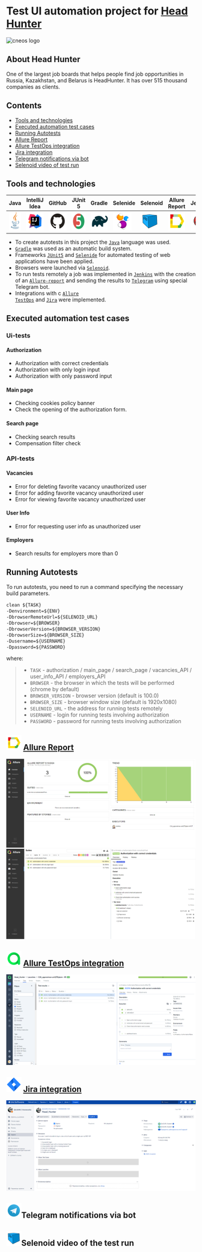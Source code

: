 # Test UI automation project for [Head Hunter](https://hh.ru/)
<img alt="cneos logo" src="https://upload.wikimedia.org/wikipedia/commons/thumb/7/79/HeadHunter_logo.png/240px-HeadHunter_logo.png" />

## About Head Hunter
One of the largest job boards that helps people find job opportunities in Russia, Kazakhstan, and Belarus is HeadHunter. It has over 515 thousand companies as clients.

## Contents
- <a href="#technologies">Tools and technologies</a>
- <a href="#testcases">Executed automation test cases</a>
- <a href="#running">Running Autotests</a>
- <a href="#report">Allure Report</a>
- <a href="#testops">Allure TestOps integration</a>
- <a href="#jira">Jira integration</a>
- <a href="#telegram">Telegram notifications via bot</a>
- <a href="#video">Selenoid video of test run</a>

<a id="technologies"></a>
## Tools and technologies
  Java                                                                                                    | IntelliJ  <br>  Idea                                                                                               | GitHub                                                                                                     | JUnit 5                                                                                                           | Gradle                                                                                                     | Selenide                                                                                                         | Selenoid                                                                                                                  | Allure <br> Report                                                                                                         |  Jenkins                                                                                                        |   Jira                                                                                                              | Telegram                                                                                                            |Allure <br> TestOps                                                                                                                |Rest <br> Assured                                                    
|:---------------------------------------------------------------------------------------------------------|--------------------------------------------------------------------------------------------------------------------|------------------------------------------------------------------------------------------------------------|-------------------------------------------------------------------------------------------------------------------|------------------------------------------------------------------------------------------------------------|------------------------------------------------------------------------------------------------------------------|---------------------------------------------------------------------------------------------------------------------------|----------------------------------------------------------------------------------------------------------------------------|-----------------------------------------------------------------------------------------------------------------|---------------------------------------------------------------------------------------------------------------------|---------------------------------------------------------------------------------------------------------------------|-----------------------------------------------------------------------------------------------------------------------------------|--------------------------------------------------------------------------------------------------------------------:|
| <a href="https://www.java.com/"><img src="images/logo/Java.svg" width="50" height="50"  alt="Java"/></a> | <a href="https://www.jetbrains.com/idea/"><img src="images/logo/Idea.svg" width="50" height="50"  alt="IDEA"/></a> | <a href="https://github.com/"><img src="images/logo/GitHub.svg" width="50" height="50"  alt="Github"/></a> | <a href="https://junit.org/junit5/"><img src="images/logo/Junit5.svg" width="50" height="50"  alt="JUnit 5"/></a> | <a href="https://gradle.org/"><img src="images/logo/Gradle.svg" width="50" height="50"  alt="Gradle"/></a> | <a href="https://selenide.org/"><img src="images/logo/Selenide.svg" width="50" height="50"  alt="Selenide"/></a> | <a href="https://aerokube.com/selenoid/"><img src="images/logo/Selenoid.svg" width="50" height="50"  alt="Selenoid"/></a> | <a href="https://github.com/allure-framework"><img src="images/logo/Allure.svg" width="50" height="50"  alt="Allure"/></a> |<a href="https://www.jenkins.io/"><img src="images/logo/Jenkins.svg" width="50" height="50"  alt="Jenkins"/></a> | <a href="https://www.atlassian.com/software/jira/"><img src="images/logo/Jira.svg" width="50" height="50" alt="Java" title="Java"/></a> | <a href="https://web.telegram.org/"><img src="images\logo\Telegram.svg" width="50" height="50" alt="Telegram"/></a> |<a href="https://qameta.io/"><img src="images\logo\Allure_TO.svg" width="50" height="50" alt="Allure_TO"/></a> |<a href="https://rest-assured.io/"><img src="images/logo/Ra.png" width="50" height="50"  alt="Rest-Assured"/></a>  
- To create autotests in this project the <code>[Java](https://www.java.com/)</code> language was used.
- <code>[Gradle](https://gradle.org/)</code> was used as an automatic build system.
- Frameworks <code>[JUnit5](https://junit.org/junit5/)</code> and <code>[Selenide](https://selenide.org/)</code> for automated testing of web applications have been applied.
- Browsers were launched via <code>[Selenoid](https://aerokube.com/selenoid/)</code>.
- To run tests remotely a job was implemented in <code>[Jenkins](https://jenkins.autotests.cloud/job/MaryPimenova-VacancyProjectUnit14/)</code> with the creation of an <code>[Allure-report](https://jenkins.autotests.cloud/job/MaryPimenova-VacancyProjectUnit14/7/allure/)</code> and sending the results to <code>[Telegram](https://web.telegram.org/)</code> using special Telegram bot.
- Integrations with с <code>[Allure TestOps](https://allure.autotests.cloud/project/2434/dashboards)</code> and <code>[Jira](https://jira.autotests.cloud/browse/HOMEWORK-720)</code> were implemented.

<a id="testcases"></a>
## Executed automation test cases
### Ui-tests
#### Authorization
- Authorization with correct credentials
- Authorization with only login input
- Authorization with only password input
#### Main page
- Checking cookies policy banner
- Check the opening of the authorization form.
#### Search page
- Checking search results
- Compensation filter check

### API-tests
#### Vacancies
- Error for deleting favorite vacancy unauthorized user
- Error for adding favorite vacancy unauthorized user
- Error for viewing favorite vacancy unauthorized user
#### User Info
- Error for requesting user info as unauthorized user
#### Employers
- Search results for employers more than 0

<a id="running"></a>
## Running Autotests
To run autotests, you need to run a command specifying the necessary build parameters.

```
clean ${TASK}
-Denvironment=${ENV}
-DbrowserRemoteUrl=${SELENOID_URL}
-Dbrowser=${BROWSER}
-DbrowserVersion=${BROWSER_VERSION}
-DbrowserSize=${BROWSER_SIZE}
-Dusername=${USERNAME}
-Dpassword=${PASSWORD}
```
where:
>- <code>TASK</code> - authorization / main_page / search_page / vacancies_API / user_info_API / employers_API
>- <code>BROWSER</code> - the browser in which the tests will be performed (chrome by default)
>- <code>BROWSER_VERSION</code> - browser version (default is 100.0)
>- <code>BROWSER_SIZE</code> - browser window size (default is 1920x1080)
>- <code>SELENOID_URL</code> - the address for running tests remotely
>- <code>USERNAME</code> - login for running tests involving authorization
>- <code>PASSWORD</code> - password for running tests involving authorization

<a id="report"></a>
## <img alt="Allure Reports" src="images/logo/Allure.svg" width="40" height="40"/> [Allure Report](https://jenkins.autotests.cloud/job/C24_approximax-unit27Diplom/allure/)
<img title="Allure Overview" src="images/attachment/allureOverview.png"> 
<img title="Allure Suites" src="images/attachment/allureSuites.png"> 

<a id="testops"></a>
## <img alt="Allure TestOps" src="images/logo/Allure_TO.svg" width="40" height="40"/> [Allure TestOps integration](https://allure.autotests.cloud/project/4226/dashboards)
<img title="TestOps Results" src="images/attachment/testsOpsResults.png">

<a id="jira"></a>
## <img alt="Jira" src="images/logo/Jira.svg" width="40" height="40"/> [Jira integration](https://jira.autotests.cloud/browse/HOMEWORK-1153)
<img title="Jira integration" src="images/attachment/jira.png"> 

<a id="telegram"></a>
## <img alt="Telegram" src="images/logo/Telegram.svg" width="40" height="40"/>Telegram notifications via bot

<a id="video"></a>
## <img alt="Selenoid" src="images/logo/Selenoid.svg" width="40" height="40"/>Selenoid video of the test run
